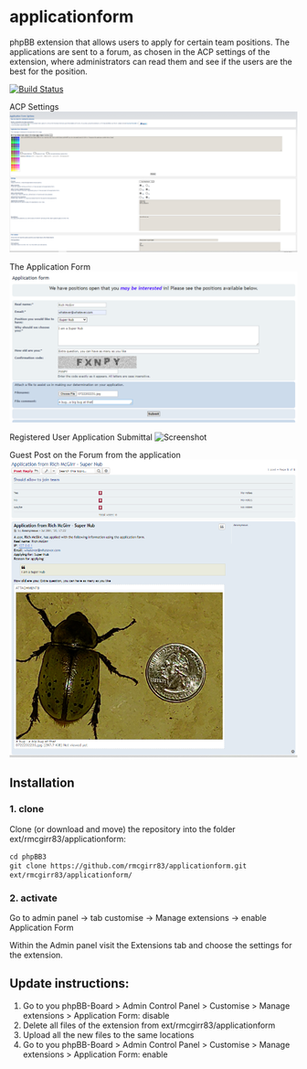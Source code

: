 applicationform
=========================

phpBB extension that allows users to apply for certain team positions. The applications are sent to a forum, as chosen in the ACP settings of the extension, where administrators can read them and see if the users are the best for the position.

[![Build Status](https://travis-ci.org/rmcgirr83/applicationform.svg?branch=master)](https://travis-ci.org/rmcgirr83/applicationform)

ACP Settings
![Screenshot](acp.PNG)

The Application Form
![Screenshot](applicationform.PNG)

Registered User Application Submittal
![Screenshot](registereduserapplication.jpg)

Guest Post on the Forum from the application
![Screenshot](thepostontheforum.PNG)

## Installation

### 1. clone
Clone (or download and move) the repository into the folder ext/rmcgirr83/applicationform:

```
cd phpBB3
git clone https://github.com/rmcgirr83/applicationform.git ext/rmcgirr83/applicationform/
```

### 2. activate
Go to admin panel -> tab customise -> Manage extensions -> enable Application Form

Within the Admin panel visit the Extensions tab and choose the settings for the extension.

## Update instructions:
1. Go to you phpBB-Board > Admin Control Panel > Customise > Manage extensions > Application Form: disable
2. Delete all files of the extension from ext/rmcgirr83/applicationform
3. Upload all the new files to the same locations
4. Go to you phpBB-Board > Admin Control Panel > Customise > Manage extensions > Application Form: enable
